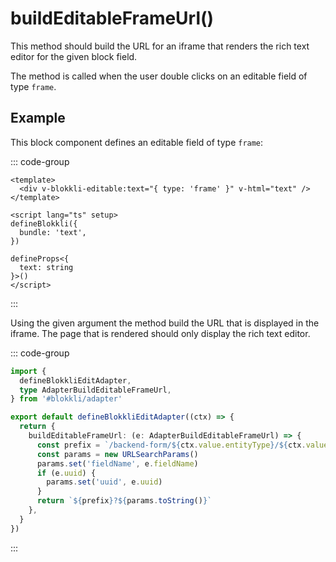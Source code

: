 # buildEditableFrameUrl()

This method should build the URL for an iframe that renders the rich text editor
for the given block field.

The method is called when the user double clicks on an editable field of type
`frame`.

## Example

This block component defines an editable field of type `frame`:

::: code-group

```vue [Text.vue]
<template>
  <div v-blokkli-editable:text="{ type: 'frame' }" v-html="text" />
</template>

<script lang="ts" setup>
defineBlokkli({
  bundle: 'text',
})

defineProps<{
  text: string
}>()
</script>
```

:::

Using the given argument the method build the URL that is displayed in the
iframe. The page that is rendered should only display the rich text editor.

::: code-group

```typescript [~/app/blokkli.editAdapter.ts]
import {
  defineBlokkliEditAdapter,
  type AdapterBuildEditableFrameUrl,
} from '#blokkli/adapter'

export default defineBlokkliEditAdapter((ctx) => {
  return {
    buildEditableFrameUrl: (e: AdapterBuildEditableFrameUrl) => {
      const prefix = `/backend-form/${ctx.value.entityType}/${ctx.value.entityUuid}/field-value-editor`
      const params = new URLSearchParams()
      params.set('fieldName', e.fieldName)
      if (e.uuid) {
        params.set('uuid', e.uuid)
      }
      return `${prefix}?${params.toString()}`
    },
  }
})
```

:::
